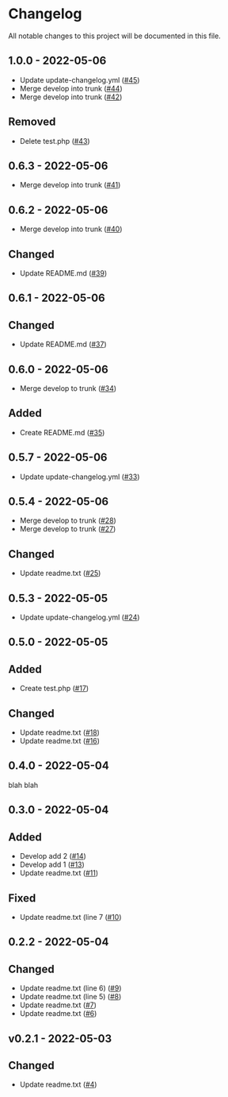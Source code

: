 # Changelog

All notable changes to this project will be documented in this file.

## 1.0.0 - 2022-05-06

- Update update-changelog.yml ([#45](https://github.com/acicovic/keep-a-changelog-test/pull/45))
- Merge develop into trunk ([#44](https://github.com/acicovic/keep-a-changelog-test/pull/44))
- Merge develop into trunk ([#42](https://github.com/acicovic/keep-a-changelog-test/pull/42))

## Removed

- Delete test.php ([#43](https://github.com/acicovic/keep-a-changelog-test/pull/43))

## 0.6.3 - 2022-05-06

- Merge develop into trunk ([#41](https://github.com/acicovic/keep-a-changelog-test/pull/41))

## 0.6.2 - 2022-05-06

- Merge develop into trunk ([#40](https://github.com/acicovic/keep-a-changelog-test/pull/40))

## Changed

- Update README.md ([#39](https://github.com/acicovic/keep-a-changelog-test/pull/39))

## 0.6.1 - 2022-05-06

## Changed

- Update README.md ([#37](https://github.com/acicovic/keep-a-changelog-test/pull/37))

## 0.6.0 - 2022-05-06

- Merge develop to trunk ([#34](https://github.com/acicovic/keep-a-changelog-test/pull/34))

## Added

- Create README.md ([#35](https://github.com/acicovic/keep-a-changelog-test/pull/35))

## 0.5.7 - 2022-05-06

- Update update-changelog.yml ([#33](https://github.com/acicovic/keep-a-changelog-test/pull/33))

## 0.5.4 - 2022-05-06

- Merge develop to trunk ([#28](https://github.com/acicovic/keep-a-changelog-test/pull/28))
- Merge develop to trunk ([#27](https://github.com/acicovic/keep-a-changelog-test/pull/27))

## Changed

- Update readme.txt ([#25](https://github.com/acicovic/keep-a-changelog-test/pull/25))

## 0.5.3 - 2022-05-05

- Update update-changelog.yml ([#24](https://github.com/acicovic/keep-a-changelog-test/pull/24))

## 0.5.0 - 2022-05-05

## Added

- Create test.php ([#17](https://github.com/acicovic/keep-a-changelog-test/pull/17))

## Changed

- Update readme.txt ([#18](https://github.com/acicovic/keep-a-changelog-test/pull/18))
- Update readme.txt ([#16](https://github.com/acicovic/keep-a-changelog-test/pull/16))

## 0.4.0 - 2022-05-04

blah blah

## 0.3.0 - 2022-05-04

## Added

- Develop add 2 ([#14](https://github.com/acicovic/keep-a-changelog-test/pull/14))
- Develop add 1 ([#13](https://github.com/acicovic/keep-a-changelog-test/pull/13))
- Update readme.txt ([#11](https://github.com/acicovic/keep-a-changelog-test/pull/11))

## Fixed

- Update readme.txt (line 7 ([#10](https://github.com/acicovic/keep-a-changelog-test/pull/10))

## 0.2.2 - 2022-05-04

## Changed

- Update readme.txt (line 6) ([#9](https://github.com/acicovic/keep-a-changelog-test/pull/9))
- Update readme.txt (line 5) ([#8](https://github.com/acicovic/keep-a-changelog-test/pull/8))
- Update readme.txt ([#7](https://github.com/acicovic/keep-a-changelog-test/pull/7))
- Update readme.txt ([#6](https://github.com/acicovic/keep-a-changelog-test/pull/6))

## v0.2.1 - 2022-05-03

## Changed

- Update readme.txt ([#4](https://github.com/acicovic/keep-a-changelog-test/pull/4))
